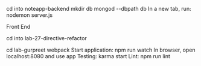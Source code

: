 cd into noteapp-backend
mkdir db
mongod --dbpath db
In a new tab, run: nodemon server.js


 Front End

 cd into lab-27-directive-refactor

cd lab-gurpreet
webpack
Start application: npm run watch
In browser, open localhost:8080 and use app
Testing: karma start
Lint: npm run lint
